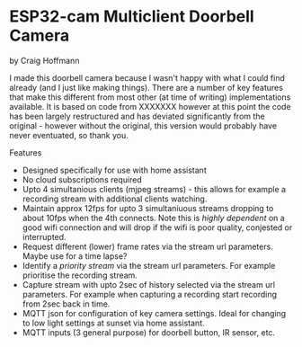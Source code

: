 # ESP32-cam Multiclient Doorbell Camera
by Craig Hoffmann

I made this doorbell camera because I wasn't happy with what I could find already (and I just like making things).  There are a number of key features that make this different from most other (at time of writing) implementations available.  It is based on code from XXXXXXX however at this point the code has been largely restructured and has deviated  significantly from the original - however without the original, this version would probably have never eventuated, so thank you.  

Features
* Designed specifically for use with home assistant
* No cloud subscriptions required
* Upto 4 simultanious clients (mjpeg streams) - this allows for example a recording stream with additional clients watching.
* Maintain approx 12fps for upto 3 simultaniuous streams dropping to about 10fps when the 4th connects.  Note this is *highly dependent* on a good wifi connection and will drop if the wifi is poor quality, conjested or interrupted.
* Request different (lower) frame rates via the stream url parameters.  Maybe use for a time lapse?
* Identify a *priority stream* via the stream url parameters.  For example prioritise the recording stream.
* Capture stream with upto 2sec of history selected via the stream url parameters.  For example when capturing a recording start recording from 2sec back in time.
* MQTT json for configuration of key camera settings.  Ideal for changing to low light settings at sunset via home assistant.
* MQTT inputs (3 general purpose) for doorbell button, IR sensor, etc.


